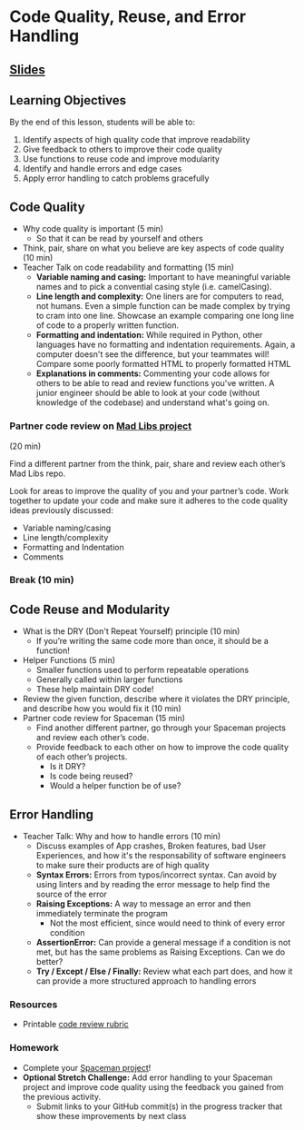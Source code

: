 # Code Quality, Reuse, and Error Handling

## [Slides](https://docs.google.com/presentation/d/12Njd_TwfxbXdjFYLLuxfUChu47ILU37_BsAXyqARlQc/edit?usp=sharing)

## Learning Objectives
By the end of this lesson, students will be able to:

1. Identify aspects of high quality code that improve readability
1. Give feedback to others to improve their code quality
1. Use functions to reuse code and improve modularity
1. Identify and handle errors and edge cases
1. Apply error handling to catch problems gracefully


## Code Quality
- Why code quality is important (5 min)
    - So that it can be read by yourself and others
- Think, pair, share on what you believe are key aspects of code quality (10 min)
- Teacher Talk on code readability and formatting (15 min)
  - **Variable naming and casing:** Important to have meaningful variable names and to pick a convential casing style (i.e. camelCasing).
  - **Line length and complexity:** One liners are for computers to read, not humans. Even a simple function can be made complex by trying to cram into one line. Showcase an example comparing one long line of code to a properly written function.
  - **Formatting and indentation:** While required in Python, other languages have no formatting and indentation requirements. Again, a computer doesn't see the difference, but your teammates will! Compare some poorly formatted HTML to properly formatted HTML
  - **Explanations in comments:** Commenting your code allows for others to be able to read and review functions you've written. A junior engineer should be able to look at your code (without knowledge of the codebase) and understand what's going on.

### Partner code review on [Mad Libs project]
(20 min)

Find a different partner from the think, pair, share and review each other’s Mad Libs repo.

Look for areas to improve the quality of you and your partner’s code. Work together to update your code and make sure it adheres to the code quality ideas previously discussed:

- Variable naming/casing
- Line length/complexity
- Formatting and Indentation
- Comments

### Break (10 min)


## Code Reuse and Modularity
- What is the DRY (Don't Repeat Yourself) principle (10 min)
    - If you’re writing the same code more than once, it should be a function!
- Helper Functions (5 min)
    - Smaller functions used to perform repeatable operations
    - Generally called within larger functions
    - These help maintain DRY code!
- Review the given function, describe where it violates the DRY principle, and describe how you would fix it (10 min)
- Partner code review for Spaceman (15 min)
    - Find another different partner, go through your Spaceman projects and review each other’s code.
    - Provide feedback to each other on how to improve the code quality of each other’s projects.
        - Is it DRY?
        - Is code being reused?
        - Would a helper function be of use?

## Error Handling
- Teacher Talk: Why and how to handle errors (10 min)
    - Discuss examples of App crashes, Broken features, bad User Experiences, and how it's the responsability of software engineers to make sure their products are of high quality
    - **Syntax Errors:** Errors from typos/incorrect syntax. Can avoid by using linters and by reading the error message to help find the source of the error
    - **Raising Exceptions:** A way to message an error and then immediately terminate the program
        - Not the most efficient, since would need to think of every error condition
    - **AssertionError:** Can provide a general message if a condition is not met, but has the same problems as Raising Exceptions. Can we do better?
    - **Try / Except / Else / Finally:** Review what each part does, and how it can provide a more structured approach to handling errors

### Resources
- Printable [code review rubric]

### Homework
- Complete your [Spaceman project]!
- **Optional Stretch Challenge:** Add error handling to your Spaceman project and improve code quality using the feedback you gained from the previous activity.
    - Submit links to your GitHub commit(s) in the progress tracker that show these improvements by next class


[code review rubric]: https://make.sc/code-review-rubric
[Mad Libs project]: https://make.sc/madlibs
[Spaceman project]: https://make.sc/spaceman
